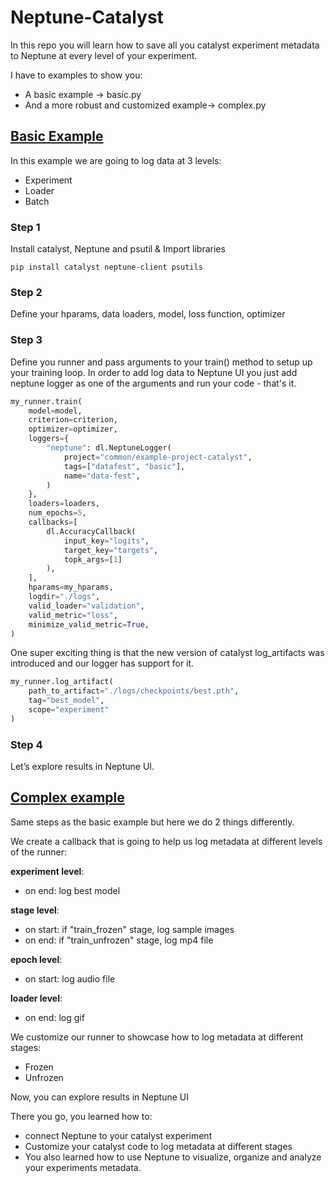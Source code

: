 # Neptune-Catalyst


In this repo you will learn how to save all you catalyst experiment metadata to Neptune at every level of your experiment.

I have to examples to show you:
 - A basic example -> basic.py
 - And a more robust and customized example-> complex.py


## [Basic Example](https://github.com/Blaizzy/Neptune-Catalyst/blob/master/basic.py)

In this example we are going to log data at 3 levels:
  - Experiment 
  - Loader 
  - Batch
  
### Step 1

Install catalyst, Neptune and psutil & Import libraries 

`pip install catalyst neptune-client psutils`

### Step 2 
Define your hparams, data loaders, model, loss function, optimizer 


### Step 3 
Define you runner and pass arguments to your train() method to setup up your training loop. 
In order to add log data to Neptune UI you just add neptune logger as one of the arguments and run your code - that's it.
```python
my_runner.train(
    model=model,
    criterion=criterion,
    optimizer=optimizer,
    loggers={
        "neptune": dl.NeptuneLogger(
            project="common/example-project-catalyst",
            tags=["datafest", "basic"],
            name="data-fest",
        )
    },
    loaders=loaders,
    num_epochs=5,
    callbacks=[
        dl.AccuracyCallback(
            input_key="logits",
            target_key="targets",
            topk_args=[1]
        ),
    ],
    hparams=my_hparams,
    logdir="./logs",
    valid_loader="validation",
    valid_metric="loss",
    minimize_valid_metric=True,
)
```


One super exciting thing is that the new version of catalyst log_artifacts was introduced and our logger has support for it.

```python
my_runner.log_artifact(
    path_to_artifact="./logs/checkpoints/best.pth",
    tag="best_model",
    scope="experiment"
)
```

### Step 4
Let’s explore results in Neptune UI.

## [Complex example](https://github.com/Blaizzy/Neptune-Catalyst/blob/master/complex.py)
Same steps as the basic example but here we do 2 things differently.

We create a callback that is going to help us log metadata at different levels of the runner:

**experiment level**:
 - on end: log best model

**stage level**:
 - on start: if "train_frozen" stage, log sample images
 - on end: if "train_unfrozen" stage, log mp4 file

**epoch level**:
 - on start: log audio file

**loader level**:
 - on end: log gif


We customize our runner to showcase how to log metadata at different stages:
 - Frozen
 - Unfrozen



Now, you can explore results in Neptune UI 
	
There you go, you learned how to:

 - connect Neptune to your catalyst experiment 
 - Customize your catalyst code to log metadata at different stages
 - You also learned how to use Neptune to visualize, organize and analyze your experiments metadata.
